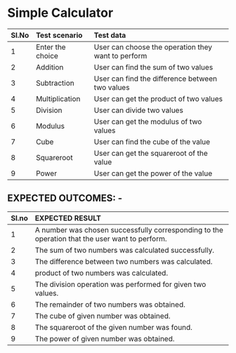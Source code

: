 # Simple Calculator 


| Sl.No | Test scenario| Test data |
|:----|:------------|:--------|
|1| Enter the choice | User can choose the operation they want to perform |
|2|Addition|User can find the sum of two values |                                                                                                    
|3|Subtraction|	User can find the difference between two values|
|4|Multiplication| User can get the product of two values|
|5|Division|User can divide two values|
|6|Modulus|User can get the modulus of two values|
|7|Cube|User can find the cube of the value|
|8|Squareroot|User can get the squareroot of the value|
|9|Power|User can get the power of the value|



## EXPECTED OUTCOMES: -

|Sl.no| EXPECTED RESULT|
|:----|:---------------|
|1|A number was chosen successfully corresponding to the operation that the user want to perform.|
|2|The sum of two numbers was calculated successfully.|
|3|The difference between two numbers was calculated.|
|4|product of two numbers was calculated.|
|5|The division operation was performed for given two values.|
|6|The remainder of two numbers was obtained.|
|7|The cube of  given number was obtained.|
|8|The squareroot of the given number was found.|
|9|The power of given number was obtained.|


